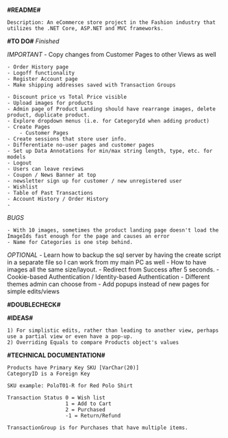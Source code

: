 **#README#**

    Description: An eCommerce store project in the Fashion industry that utilizes the .NET Core, ASP.NET and MVC frameworks. 

**#TO DO#**
*Finished*


*IMPORTANT*
    - Copy changes from Customer Pages to other Views as well

    - Order History page
    - Logoff functionality
    - Register Account page
    - Make shipping addresses saved with Transaction Groups
        
    - Discount price vs Total Price visible
    - Upload images for products
    - Admin page of Product Landing should have rearrange images, delete product, duplicate product.
    - Explore dropdown menus (i.e. for CategoryId when adding product)
    - Create Pages
        - Customer Pages
    - Create sessions that store user info.
    - Differentiate no-user pages and customer pages
    - Set up Data Annotations for min/max string length, type, etc. for models
    - Logout
    - Users can leave reviews
    - Coupon / News Banner at top
    - newsletter sign up for customer / new unregistered user
    - Wishlist
    - Table of Past Transactions
    - Account History / Order History
    -

*BUGS*

    - With 10 images, sometimes the product landing page doesn't load the ImageIds fast enough for the page and causes an error
    - Name for Categories is one step behind. 

*OPTIONAL*
    - Learn how to backup the sql server by having the create script in a separate file so I can work from my main PC as well
    - How to have images all the same size/layout.
    - Redirect from Success after 5 seconds.
    - Cookie-based Authentication / Identity-based Authentication
    - Different themes admin can choose from
    - Add popups instead of new pages for simple edits/views

**#DOUBLECHECK#**


**#IDEAS#**

    1) For simplistic edits, rather than leading to another view, perhaps use a partial view or even have a pop-up.
    2) Overriding Equals to compare Products object's values

**#TECHNICAL DOCUMENTATION#**

    Products have Primary Key SKU [VarChar(20)]
    CategoryID is a Foreign Key 

    SKU example: PoloT01-R for Red Polo Shirt

    Transaction Status 0 = Wish list
                       1 = Add to Cart
                       2 = Purchased
                       -1 = Return/Refund
    
    TransactionGroup is for Purchases that have multiple items.
